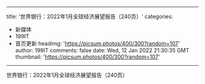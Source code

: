 
---
title: '世界银行：2022年1月全球经济展望报告（240页）'
categories: 
 - 新媒体
 - 199IT
 - 首页更新
headimg: 'https://picsum.photos/400/300?random=107'
author: 199IT
comments: false
date: Wed, 12 Jan 2022 21:30:35 GMT
thumbnail: 'https://picsum.photos/400/300?random=107'
---

<div>   
世界银行：2022年1月全球经济展望报告（240页）  
</div>
            